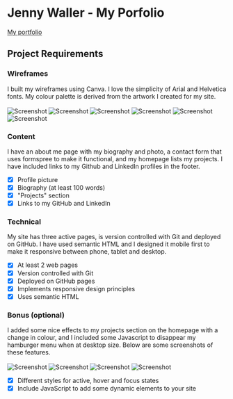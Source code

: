 # Jenny Waller - My Porfolio
[My portfolio](https://jdub-codes.github.io/shecodes_portfolio/index.html)
## Project Requirements
### Wireframes
I built my wireframes using Canva. I love the simplicity of Arial and Helvetica fonts. My colour palette is derived from the artwork I created for my site.  
<br />
![Screenshot](/Wireframes/Desktop_Wireframe_Home_1.png)
![Screenshot](/Wireframes/Desktop_Wireframe_About_2.png)
![Screenshot](/Wireframes/Desktop_Wireframe_Contact_3.png)
![Screenshot](/Wireframes/Mobile_Wireframe_Home_1.png)
![Screenshot](/Wireframes/Mobile_Wireframe_About_2.png)
![Screenshot](/Wireframes/Mobile_Wireframe_Contact_3.png)
### Content
I have an about me page with my biography and photo, a contact form that uses formspree to make it functional, and my homepage lists my projects. I have included links to my Github and LinkedIn profiles in the footer.
- [X] Profile picture
- [X] Biography (at least 100 words)
- [X] "Projects" section
- [X] Links to my GitHub and LinkedIn
### Technical
My site has three active pages, is version controlled with Git and deployed on GitHub. I have used semantic HTML and I designed it mobile first to make it responsive between phone, tablet and desktop.
- [X] At least 2 web pages
- [X] Version controlled with Git
- [X] Deployed on GitHub pages
- [X] Implements responsive design principles
- [X] Uses semantic HTML
### Bonus (optional)
I added some nice effects to my projects section on the homepage with a change in colour, and I included some Javascript to disappear my hamburger menu when at desktop size. Below are some screenshots of these features.  
<br />
![Screenshot](/Screenshots/hover_screenshot.png)
![Screenshot](/Screenshots/myprojects_hover.png)
![Screenshot](/Screenshots/hamburger_menu.png)
![Screenshot](/Screenshots/mobile_menu.png)
- [X] Different styles for active, hover and focus states
- [X] Include JavaScript to add some dynamic elements to your site